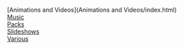 [Animations and Videos](Animations and Videos/index.html)<br>
[Music](Music/index.html)<br>
[Packs](Packs/index.html)<br>
[Slideshows](Slideshows/index.html)<br>
[Various](Various/index.html)<br>
